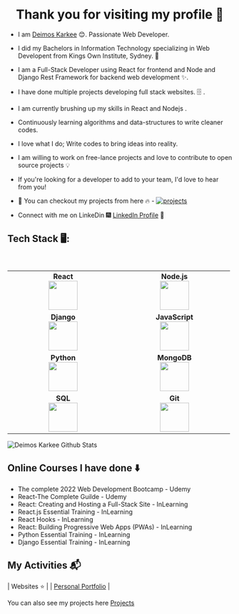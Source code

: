 <h1 align="center"> Thank you for visiting my profile 🙏 </h1>

* I am [Deimos Karkee](https://www.linkedin.com/in/DeimosKarkee/) :blush:. Passionate Web Developer.

* I did my Bachelors in Information Technology specializing in Web Developent from Kings Own Institute, Sydney. :satellite:

* I am a Full-Stack Developer using React for frontend and Node and Django Rest Framework for backend web development :sparkles:.

* I have done multiple projects developing full stack websites. :file_cabinet: .

* I am currently brushing up my skills in React and Nodejs .

* Continuously learning algorithms and data-structures to write cleaner codes.

* I love what I do; Write codes to bring ideas into reality.

* I am willing to work on free-lance projects and love to  contribute to open source projects :bulb:

* If you're looking for a developer to add to your team, I'd love to hear from you!

* :magnet: You can checkout my projects from here :fire: - [![projects](https://forthebadge.com/images/badges/check-it-out.svg)](https://github.com/DeimosKarkee/DeimosKarkee/blob/master/Projects.md)

* Connect with me on LinkeDin :fireworks: [LinkedIn Profile](https://www.linkedin.com/in/DeimosKarkee/) :sparkler:


## Tech Stack 🖥️:

<br>
<table>
<tbody>
 
<tr>
<td align="center" width="20%">
<span><b><center>React</center></b></span> 
<img height=65px src="https://logos-download.com/wp-content/uploads/2016/09/React_logo_wordmark.png"> 
</td>

<td align="center" width="20%">
<span><b><center>Node.js</center></b></span> 
<img height=65px src="https://www.nicepng.com/png/detail/80-803546_javascript-vector-transparent-node-js-logo-png.png"> 
</td>
</tr>

<tr>
<td align="center" width="20%">
<span><b><center>Django</center></b></span> 
<img height=65px src="https://static.djangoproject.com/img/logos/django-logo-positive.png"> 
</td>

 <td align="center" width="20%">
<span><b><center>JavaScript</center></b></span> 
<img height=65px src="https://www.freepnglogos.com/uploads/javascript-png/javascript-logo-transparent-logo-javascript-images-3.png">
</td>
<tr>
 
 <tr>
<td align="center" width="20%">
<span><b><center>Python</center></b></span> 
<img height=65px src="https://www.python.org/static/community_logos/python-logo.png"> 
</td>

<td align="center" width="20%">
<span><b><center>MongoDB</center></b></span> 
<img height=65px src="https://www.logolynx.com/images/logolynx/d5/d50b83324fb4fbab14cdfaf47409115b.jpeg"> 
</td>
</tr>

<tr>
<td align="center" width="20%">
<span><b><center>SQL</center></b></span> 
<img height=65px src="https://i0.wp.com/www.complexsql.com/wp-content/uploads/2017/01/sql-logo.jpg?ssl=1"> 
</td>
 
<td align="center" width="20%">
<span><b><center>Git</center></b></span> 
<img height=65px src="https://git-scm.com/images/logos/downloads/Git-Logo-2Color.png"> 
</td>
 
</tr>

</tbody>
</table>


 
![Deimos Karkee Github Stats](https://github-readme-stats.vercel.app/api?username=DeimosKarkee&show_icons=true_color=fff&icon_color=79ff97&text_color=9f9f9f&bg_color=151515)

## Online Courses I have done :arrow_down:
* The complete 2022 Web Development Bootcamp - Udemy
* React-The Complete Guilde - Udemy
* React: Creating and Hosting a Full-Stack Site - InLearning
* React.js Essential Training - InLearning
* React Hooks - InLearning
* React: Building Progressive Web Apps (PWAs) - InLearning
* Python Essential Training - InLearning
* Django Essential Training - InLearning


## My Activities :mailbox_with_mail:

| Websites :star: |
| [Personal Portfolio](https://deimoskarkee.netlify.app) | 

You can also see my projects here [Projects](https://github.com/DeimosKarkee/)
